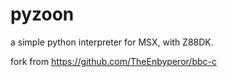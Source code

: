 # pyzoon
a simple python interpreter for MSX, with Z88DK.

fork from https://github.com/TheEnbyperor/bbc-c

